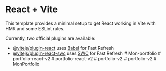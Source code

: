 # React + Vite

This template provides a minimal setup to get React working in Vite with HMR and some ESLint rules.

Currently, two official plugins are available:

- [@vitejs/plugin-react](https://github.com/vitejs/vite-plugin-react/blob/main/packages/plugin-react/README.md) uses [Babel](https://babeljs.io/) for Fast Refresh
- [@vitejs/plugin-react-swc](https://github.com/vitejs/vite-plugin-react-swc) uses [SWC](https://swc.rs/) for Fast Refresh
#   M o n - p o r t f o l i o  
 #   p o r t f o l i o - r e a c t - v 2  
 #   p o r t f o l i o - r e a c t - v 2  
 #   p o r t f o l i o - v 2  
 #   p o r t f o l i o - v 2  
 #   M o n P o r t f o l i o  
 
